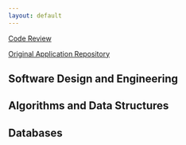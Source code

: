 ```yaml
---
layout: default
---
```


[Code Review](https://youtu.be/4D8VbTSMhpw)

[Original Application Repository](https://github.com/dditrichs/CS360_Weight_Tracking_App_Original)

## Software Design and Engineering



## Algorithms and Data Structures



## Databases


